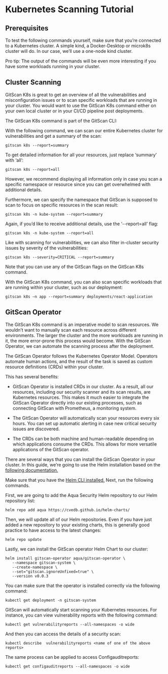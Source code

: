 # Kubernetes Scanning Tutorial

## Prerequisites 

To test the following commands yourself, make sure that you’re connected to a Kubernetes cluster. A simple kind, a Docker-Desktop or microk8s cluster will do. In our case, we’ll use a one-node kind cluster.  
 
Pro tip: The output of the commands will be even more interesting if you have some workloads running in your cluster. 

## Cluster Scanning

GitScan K8s is great to get an overview of all the vulnerabilities and misconfiguration issues or to scan specific workloads that are running in your cluster. You would want to use the GitScan K8s command either on your own local cluster or in your CI/CD pipeline post deployments.  

The GitScan K8s command is part of the GitScan CLI: 


With the following command, we can scan our entire Kubernetes cluster for vulnerabilities and get a summary of the scan: 

```
gitscan k8s --report=summary 
```

To get detailed information for all your resources, just replace ‘summary’ with ‘all’: 

```
gitscan k8s --report=all 
```

However, we recommend displaying all information only in case you scan a specific namespace or resource since you can get overwhelmed with additional details. 

Furthermore, we can specify the namespace that GitScan is supposed to scan to focus on specific resources in the scan result: 

```
gitscan k8s -n kube-system --report=summary 
```

Again, if you’d like to receive additional details, use the ‘--report=all’ flag: 

```
gitscan k8s -n kube-system --report=all 
```

Like with scanning for vulnerabilities, we can also filter in-cluster security issues by severity of the vulnerabilities: 

```
gitscan k8s --severity=CRITICAL --report=summary 
```

Note that you can use any of the GitScan flags on the GitScan K8s command. 

With the GitScan K8s command, you can also scan specific workloads that are running within your cluster, such as our deployment: 

```
gitscan k8s –n app --report=summary deployments/react-application
```

## GitScan Operator 

The GitScan K8s command is an imperative model to scan resources. We wouldn’t want to manually scan each resource across different environments. The larger the cluster and the more workloads are running in it, the more error-prone this process would become. With the GitScan Operator, we can automate the scanning process after the deployment.  

The GitScan Operator follows the Kubernetes Operator Model. Operators automate human actions, and the result of the task is saved as custom resource definitions (CRDs) within your cluster. 

This has several benefits: 

- GitScan Operator is installed CRDs in our cluster. As a result, all our resources, including our security scanner and its scan results, are Kubernetes resources. This makes it much easier to integrate the GitScan Operator directly into our existing processes, such as connecting GitScan with Prometheus, a monitoring system. 

- The GitScan Operator will automatically scan your resources every six hours. You can set up automatic alerting in case new critical security issues are discovered. 

- The CRDs can be both machine and human-readable depending on which applications consume the CRDs. This allows for more versatile applications of the GitScan operator. 

 
There are several ways that you can install the GitScan Operator in your cluster. In this guide, we’re going to use the Helm installation based on the [following documentation.](../../docs/target/kubernetes.md#gitscan-operator)

Make sure that you have the [Helm CLI installed.](https://helm.sh/docs/intro/install/)
Next, run the following commands.

First, we are going to add the Aqua Security Helm repository to our Helm repository list:
```
helm repo add aqua https://cvedb.github.io/helm-charts/
```

Then, we will update all of our Helm repositories. Even if you have just added a new repository to your existing charts, this is generally good practice to have access to the latest changes:
```
helm repo update
```

Lastly, we can install the GitScan operator Helm Chart to our cluster:
```
helm install gitscan-operator aqua/gitscan-operator \
   --namespace gitscan-system \
   --create-namespace \
   --set="gitscan.ignoreUnfixed=true" \
   --version v0.0.3
```

You can make sure that the operator is installed correctly via the following command: 
```
kubectl get deployment -n gitscan-system 
```

GitScan will automatically start scanning your Kubernetes resources. 
For instance, you can view vulnerability reports with the following command: 

```
kubectl get vulnerabilityreports --all-namespaces -o wide 
```

And then you can access the details of a security scan: 
```
kubectl describe  vulnerabilityreports <name of one of the above reports> 
```

The same process can be applied to access Configauditreports: 

```
kubectl get configauditreports --all-namespaces -o wide 
```


 

